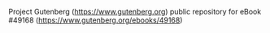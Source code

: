 Project Gutenberg (https://www.gutenberg.org) public repository for eBook #49168 (https://www.gutenberg.org/ebooks/49168)
